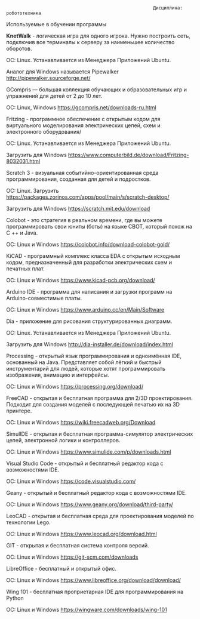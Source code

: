                                                            Дисциплина: робототехника

Используемые в обучении программы

<b>KnetWalk</b> - логическая игра для одного игрока. Нужно построить сеть, подключив все терминалы к серверу за наименьшее количество оборотов. 

ОС: Linux. Устанавливается из Менеджера Приложений Ubuntu.

Аналог для Windows называется Pipewalker  http://pipewalker.sourceforge.net/



GCompris — большая коллекция обучающих и образовательных игр и упражнений для детей от 2 до 10 лет.

ОС: Linux, Windows https://gcompris.net/downloads-ru.html



Fritzing - программное обеспечение с открытым кодом для виртуального моделирования электрических цепей, схем и электронного оборудования/

ОС: Linux. Устанавливается из Менеджера Приложений Ubuntu.

Загрузить для Windows https://www.computerbild.de/download/Fritzing-8032031.html



Scratch 3 - визуальная событийно-ориентированная среда программирования, созданная для детей и подростков.

ОС: Linux. Загрузить https://packages.zorinos.com/apps/pool/main/s/scratch-desktop/

Загрузить для Windows https://scratch.mit.edu/download



Colobot - это стратегия в реальном времени, где вы можете программировать свои юниты (боты) на языке CBOT, который похож на C ++ и Java.

ОС: Linux и Windows https://colobot.info/download-colobot-gold/



KiCAD - программный комплекс класса EDA с открытым исходным кодом, предназначенный для разработки электрических схем и печатных плат.

ОС: Linux и Windows https://www.kicad-pcb.org/download/



Arduino IDE - программа для написания и загрузки программ на Arduino-совместимые платы.

ОС: Linux и Windows https://www.arduino.cc/en/Main/Software



Dia - приложение для рисования структурированных диаграмм.

ОС: Linux. Устанавливается из Менеджера Приложений Ubuntu.

Загрузить для Windows http://dia-installer.de/download/index.html



Processing - открытый язык программирования и одноимённая IDE, основанный на Java. Представляет собой лёгкий и быстрый инструментарий для людей, которые хотят программировать изображения, анимацию и интерфейсы.

ОС: Linux и Windows https://processing.org/download/



FreeCAD - открытая и бесплатная программа для 2/3D проектирования. Подходит для создания моделей с последующей печатью их на 3D принтере.

ОС: Linux и Windows https://wiki.freecadweb.org/Download



SimulIDE - открытая и бесплатная программа-симулятор электрических цепей, электронной логики и контроллеров.

ОС: Linux и Windows https://www.simulide.com/p/downloads.html



Visual Studio Code - открытый и бесплатный редактор кода с возможностями IDE.

ОС: Linux и Windows https://code.visualstudio.com/



Geany - открытый и бесплатный редактор кода с возможностями IDE.

ОС: Linux и Windows https://www.geany.org/download/third-party/



LeoCAD - открытая и бесплатная среда для проектирования моделей по технологии Lego.

ОС: Linux и Windows https://www.leocad.org/download.html



GIT - открытая и бесплатная система контроля версий.

ОС: Linux и Windows https://git-scm.com/downloads



LibreOffice - бесплатный и открытый офис.

ОС: Linux и Windows https://www.libreoffice.org/download/download/



Wing 101 - бесплатная проприетарная IDE для программирования на Python

ОС: Linux и Windows https://wingware.com/downloads/wing-101
